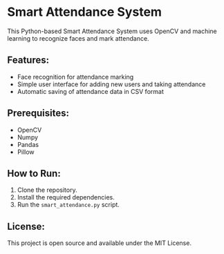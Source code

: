 # Smart Attendance System

This Python-based Smart Attendance System uses OpenCV and machine learning to recognize faces and mark attendance. 

## Features:
- Face recognition for attendance marking
- Simple user interface for adding new users and taking attendance
- Automatic saving of attendance data in CSV format

## Prerequisites:
- OpenCV
- Numpy
- Pandas
- Pillow

## How to Run:
1. Clone the repository.
2. Install the required dependencies.
3. Run the `smart_attendance.py` script.

## License:
This project is open source and available under the MIT License.

